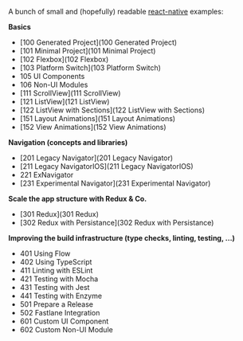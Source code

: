 A bunch of small and (hopefully) readable
[react-native](http://facebook.github.io/react-native/) examples:

**Basics**

* [100 Generated Project](100 Generated Project)
* [101 Minimal Project](101 Minimal Project)
* [102 Flexbox](102 Flexbox)
* [103 Platform Switch](103 Platform Switch)
* 105 UI Components
* 106 Non-UI Modules
* [111 ScrollView](111 ScrollView)
* [121 ListView](121 ListView)
* [122 ListView with Sections](122 ListView with Sections)
* [151 Layout Animations](151 Layout Animations)
* [152 View Animations](152 View Animations)

**Navigation (concepts and libraries)**

* [201 Legacy Navigator](201 Legacy Navigator)
* [211 Legacy NavigatorIOS](211 Legacy NavigatorIOS)
* 221 ExNavigator
* [231 Experimental Navigator](231 Experimental Navigator)

**Scale the app structure with Redux & Co.**

* [301 Redux](301 Redux)
* [302 Redux with Persistance](302 Redux with Persistance)

**Improving the build infrastructure (type checks, linting, testing, ...)**

* 401 Using Flow
* 402 Using TypeScript
* 411 Linting with ESLint
* 421 Testing with Mocha
* 431 Testing with Jest
* 441 Testing with Enzyme
* 501 Prepare a Release
* 502 Fastlane Integration
* 601 Custom UI Component
* 602 Custom Non-UI Module

<!-- later:
**External libraries**

* 801 react-native-scrollable-tab-view
* 802 react-native-device example
* 803 react-native-maps example
* 804 react-native-safari-view example
-->
